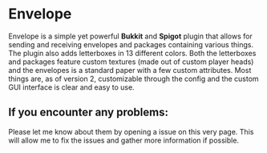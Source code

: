 # Envelope
Envelope is a simple yet powerful **Bukkit** and **Spigot** plugin that allows for sending and receiving envelopes and packages containing various things. The plugin also adds letterboxes in 13 different colors. Both the letterboxes and packages feature custom textures (made out of custom player heads) and the envelopes is a standard paper with a few custom attributes. Most things are, as of version 2, customizable through the config and the custom GUI interface is clear and easy to use.

## If you encounter any problems:
Please let me know about them by opening a issue on this very page. This will allow me to fix the issues and gather more information if possible.
